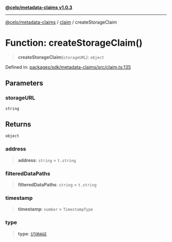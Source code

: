 [**@celo/metadata-claims v1.0.3**](../../README.md)

***

[@celo/metadata-claims](../../README.md) / [claim](../README.md) / createStorageClaim

# Function: createStorageClaim()

> **createStorageClaim**(`storageURL`): `object`

Defined in: [packages/sdk/metadata-claims/src/claim.ts:135](https://github.com/celo-org/developer-tooling/blob/master/packages/sdk/metadata-claims/src/claim.ts#L135)

## Parameters

### storageURL

`string`

## Returns

`object`

### address

> **address**: `string` = `t.string`

### filteredDataPaths

> **filteredDataPaths**: `string` = `t.string`

### timestamp

> **timestamp**: `number` = `TimestampType`

### type

> **type**: [`STORAGE`](../../types/enumerations/ClaimTypes.md#storage)

